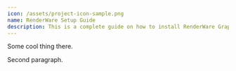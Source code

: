 ```yaml
---
icon: /assets/project-icon-sample.png
name: RenderWare Setup Guide
description: This is a complete guide on how to install RenderWare Graphics SDK and RenderWare Studio. 
---
```


Some cool thing there.

Second paragraph.
